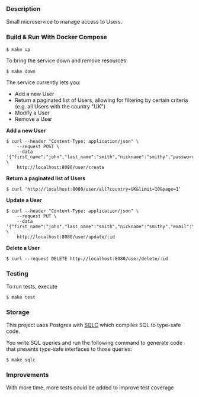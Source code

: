 ### Description

Small microservice to manage access to Users.

### Build & Run With Docker Compose

```console
$ make up
```

To bring the service down and remove resources:

```console
$ make down
```

The service currently lets you:
- Add a new User
- Return a paginated list of Users, allowing for filtering by certain criteria (e.g. all Users with the country "UK")
- Modify a User
- Remove a User

**Add a new User**

```console
$ curl --header "Content-Type: application/json" \
    --request POST \
    --data '{"first_name":"john","last_name":"smith","nickname":"smithy","password":"asdfas","email":"js@gmail.com","country":"UK"}' \
    http://localhost:8080/user/create
```

**Return a paginated list of Users**

```console
$ curl 'http://localhost:8080/user/all?country=UK&limit=10&page=1'
```

**Update a User**

```console
$ curl --header "Content-Type: application/json" \
    --request PUT \
    --data '{"first_name":"john","last_name":"smith","nickname":"smithy","email":"js@gmail.com","country":"UK"}' \
    http://localhost:8080/user/update/:id
```

**Delete a User**

```console
$ curl --request DELETE http://localhost:8080/user/delete/:id
```

### Testing
To run tests, execute
```console
$ make test
```

### Storage

This project uses Postgres with [SQLC](https://sqlc.dev/) which compiles SQL to type-safe code.

You write SQL queries and run the following command to generate code that presents type-safe interfaces to those queries:
```console
$ make sqlc
```

### Improvements
With more time, more tests could be added to improve test coverage